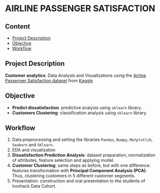 # AIRLINE PASSENGER SATISFACTION
## Content
- [Project Description](#project-description)
- [Objective](#objective)
- [Workflow](#workflow)

## Project Description
**Customer analytics**: Data Analysis and Visualizations using the [Airline Passenger Satisfaction dataset](https://www.kaggle.com/teejmahal20/airline-passenger-satisfaction) from [Kaggle](https://www.kaggle.com/)

## Objective
- **Predict dissatisfaction**: predictive analysis using `sklearn` library.
- **Customers Clustering**: classification analysis using `sklearn` library.

## Workflow
1. Data preprocessing and setting the libraries `Pandas`, `Numpy`, `Matplotlib`, `Seaborn` and `SKlearn`.
2. EDA and visualization
5. **Dissatisfaction Prediction Analysis**: dataset preparation, normalization of attributes, feature selection and applying model.
6. **Customer Clustering**: same steps as before, but with one difference: features transformation with **Principal Component Analysis (PCA)**. Thus, clustering customers in 5 different customer segments.
7. Presentation: construction and oral presentation to the students of Ironhack Data Cohort.
